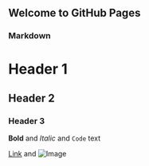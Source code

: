## Welcome to GitHub Pages



### Markdown



# Header 1
## Header 2
### Header 3


**Bold** and _Italic_ and `Code` text

[Link](url) and ![Image](src)
